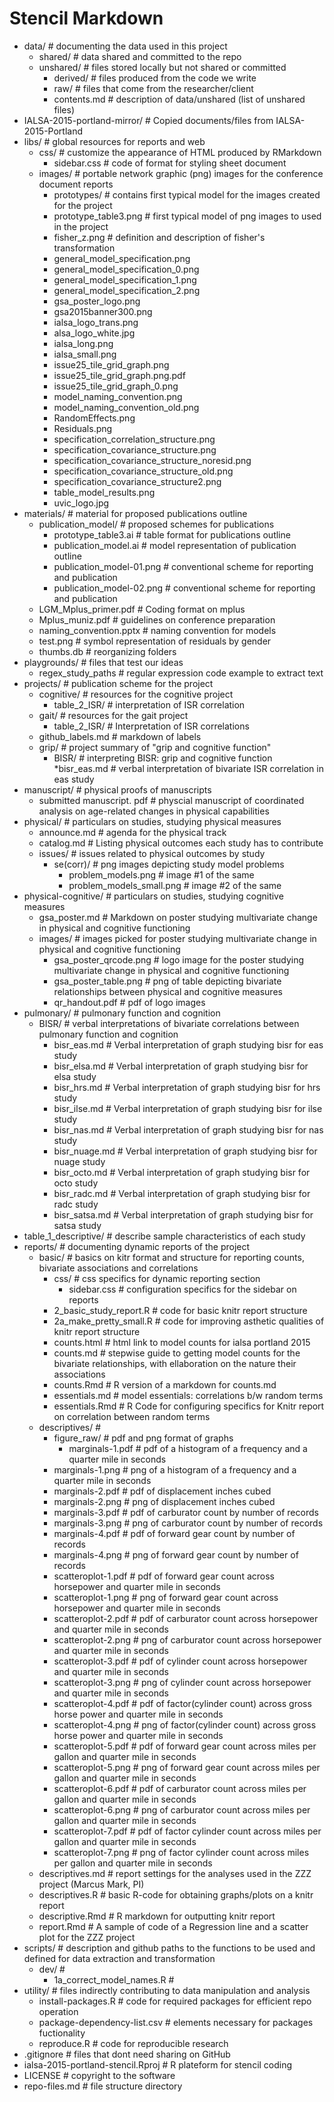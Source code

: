 # Stencil Markdown
* data/                                                   # documenting the data used in this project
    * shared/                                             # data shared and committed to the repo
    * unshared/                                           # files stored locally but not shared or committed
        * derived/                                        # files produced from the code we write
        * raw/                                            # files that come from the researcher/client
        * contents.md                                     # description of data/unshared (list of unshared files)
* IALSA-2015-portland-mirror/                             # Copied documents/files from IALSA-2015-Portland
* libs/                                                   # global resources for reports and web
    * css/                                                # customize the appearance of HTML produced by RMarkdown
        * sidebar.css                                     # code of format for styling sheet document
    * images/                                             # portable network graphic (png) images for the conference document reports
        * prototypes/                                     # contains first typical model for the images created for the project
        * prototype_table3.png                            # first typical model of png images to used in the project
        * fisher_z.png                                    # definition and description of fisher's transformation
        * general_model_specification.png                      
        * general_model_specification_0.png
        * general_model_specification_1.png
        * general_model_specification_2.png
        * gsa_poster_logo.png
        * gsa2015banner300.png
        * ialsa_logo_trans.png
        * alsa_logo_white.jpg
        * ialsa_long.png
        * ialsa_small.png
        * issue25_tile_grid_graph.png
        * issue25_tile_grid_graph.png.pdf
        * issue25_tile_grid_graph_0.png
        * model_naming_convention.png
        * model_naming_convention_old.png
        * RandomEffects.png
        * Residuals.png
        * specification_correlation_structure.png
        * specification_covariance_structure.png
        * specification_covariance_structure_noresid.png
        * specification_covariance_structure_old.png
        * specification_covariance_structure2.png
        * table_model_results.png
        * uvic_logo.jpg
* materials/                                              # material for proposed publications outline
    * publication_model/                                  # proposed schemes for publications
        * prototype_table3.ai                             # table format for publications outline
        * publication_model.ai                            # model representation of publication outline
        * publication_model-01.png                        # conventional scheme for reporting and publication
        * publication_model-02.png                        # conventional scheme for reporting and publication
    * LGM_Mplus_primer.pdf                                # Coding format on mplus
    * Mplus_muniz.pdf                                     # guidelines on conference preparation
    * naming_convention.pptx                              # naming convention for models
    * test.png                                            # symbol representation of residuals by gender
    * thumbs.db                                           # reorganizing folders
* playgrounds/                                            # files that test our ideas
    * regex_study_paths                                   # regular expression code example to extract text
* projects/                                               # publication scheme for the project
    * cognitive/                                          # resources for the cognitive project
        * table_2_ISR/                                    # interpretation of ISR correlation
    * gait/                                               # resources for the gait project
        * table_2_ISR/                                    # Interpretation of ISR correlations
    * github_labels.md                                    # markdown of labels
    * grip/                                               # project summary of "grip and cognitive function"
        * BISR/                                           # interpreting BISR: grip and cognitive function 
            *bisr_eas.md                                  # verbal interpretation of bivariate ISR correlation in eas study
* manuscript/                                             # physical proofs of manuscripts
    * submitted manuscript. pdf                           # physcial manuscript of coordinated analysis on age-related changes in physical capabilities
* physical/                                               # particulars on studies, studying physical measures
    * announce.md                                         # agenda for the physical track
    * catalog.md                                          # Listing physical outcomes each study has to contribute
    * issues/                                             # issues related to physical outcomes by study
        * se(corr)/                                       # png images depicting study model problems
            * problem_models.png                          # image #1 of the same
            * problem_models_small.png                    # image #2 of the same
* physical-cognitive/                                     # particulars on studies, studying cognitive measures
    * gsa_poster.md                                       # Markdown on poster studying multivariate change in physical and cognitive functioning
    * images/                                             # images picked for poster studying multivariate change in physical and cognitive functioning
        * gsa_poster_qrcode.png                           # logo image for the poster studying multivariate change in physical and cognitive functioning
        * gsa_poster_table.png                            # png of table depicting bivariate relationships between physical and cognitive measures
        * qr_handout.pdf                                  # pdf of logo images
* pulmonary/                                              # pulmonary function and cognition
    * BISR/                                               # verbal interpretations of bivariate correlations between pulmonary function and cognition
        * bisr_eas.md                                     # Verbal interpretation of graph studying bisr for eas study
        * bisr_elsa.md                                    # Verbal interpretation of graph studying bisr for elsa study
        * bisr_hrs.md                                     # Verbal interpretation of graph studying bisr for hrs study
        * bisr_ilse.md                                    # Verbal interpretation of graph studying bisr for ilse study
        * bisr_nas.md                                     # Verbal interpretation of graph studying bisr for nas study
        * bisr_nuage.md                                   # Verbal interpretation of graph studying bisr for nuage study
        * bisr_octo.md                                    # Verbal interpretation of graph studying bisr for octo study
        * bisr_radc.md                                    # Verbal interpretation of graph studying bisr for radc study
        * bisr_satsa.md                                   # Verbal interpretation of graph studying bisr for satsa study
* table_1_descriptive/                                    # describe sample characteristics of each study
* reports/                                                # documenting dynamic reports of the project
    * basic/                                              # basics on kitr format and structure for reporting counts, bivariate associations and correlations
        * css/                                            # css specifics for dynamic reporting section                                            
            * sidebar.css                                 # configuration specifics for the sidebar on reports
        * 2_basic_study_report.R                          # code for basic knitr report structure
        * 2a_make_pretty_small.R                          # code for improving asthetic qualities of knitr report structure
        * counts.html                                     # html link to model counts for ialsa portland 2015
        * counts.md                                       # stepwise guide to getting model counts for the bivariate relationships, with ellaboration on the nature their associations
        * counts.Rmd                                      # R version of a markdown for counts.md
        * essentials.md                                   # model essentials: correlations b/w random terms
        * essentials.Rmd                                  # R Code for configuring specifics for Knitr report on correlation between random terms
    * descriptives/                                           # 
        * figure_raw/                                         # pdf and png format of graphs
            * marginals-1.pdf                                 # pdf of a histogram of a frequency and a quarter mile in seconds
        * marginals-1.png                                 # png of a histogram of a frequency and a quarter mile in seconds
        * marginals-2.pdf                                 # pdf of displacement inches cubed
        * marginals-2.png                                 # png of displacement inches cubed
        * marginals-3.pdf                                 # pdf of carburator count by number of records
        * marginals-3.png                                 # png of carburator count by number of records
        * marginals-4.pdf                                 # pdf of forward gear count by number of records
        * marginals-4.png                                 # png of forward gear count by number of records
        * scatteroplot-1.pdf                              # pdf of forward gear count across horsepower and quarter mile in seconds
        * scatteroplot-1.png                              # png of forward gear count across horsepower and quarter mile in seconds
        * scatteroplot-2.pdf                              # pdf of carburator count across horsepower and quarter mile in seconds
        * scatteroplot-2.png                              # png of carburator count across horsepower and quarter mile in seconds
        * scatteroplot-3.pdf                              # pdf of cylinder count across horsepower and quarter mile in seconds
        * scatteroplot-3.png                              # png of cylinder count across horsepower and quarter mile in seconds
        * scatteroplot-4.pdf                              # pdf of factor(cylinder count) across gross horse power and quarter mile in seconds
        * scatteroplot-4.png                              # png of factor(cylinder count) across gross horse power and quarter mile in seconds
        * scatteroplot-5.pdf                              # pdf of forward gear count across miles per gallon and quarter mile in seconds
        * scatteroplot-5.png                              # png of forward gear count across miles per gallon and quarter mile in seconds
        * scatteroplot-6.pdf                              # pdf of carburator count across miles per gallon and quarter mile in seconds
        * scatteroplot-6.png                              # png of carburator count across miles per gallon and quarter mile in seconds
        * scatteroplot-7.pdf                              # pdf of factor cylinder count across miles per gallon and quarter mile in seconds
        * scatteroplot-7.png                              # png of factor cylinder count across miles per gallon and quarter mile in seconds
    * descriptives.md                                     # report settings for the analyses used in the ZZZ project (Marcus Mark, PI)
    * descriptives.R                                      # basic R-code for obtaining graphs/plots on a knitr report
    * descriptive.Rmd                                     # R markdown for outputting knitr report
    * report.Rmd                                          # A sample of code of a Regression line and a scatter plot for the ZZZ project
* scripts/                                                # description and github paths to the functions to be used and defined for data extraction and transformation
    * dev/                                                #
        * 1a_correct_model_names.R                        #
* utility/                                                # files indirectly contributing to data manipulation and analysis
    * install-packages.R                                  # code for required packages for efficient repo operation
    * package-dependency-list.csv                         # elements necessary for packages fuctionality
    * reproduce.R                                         # code for reproducible research
* .gitignore                                              # files that dont need sharing on GitHub
* ialsa-2015-portland-stencil.Rproj                       # R plateform for stencil coding
* LICENSE                                                 # copyright to the software
* repo-files.md                                           # file structure directory
